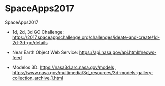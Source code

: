 # SpaceApps2017
SpaceApps2017

- 1d, 2d, 3d GO Challenge: https://2017.spaceappschallenge.org/challenges/ideate-and-create/1d-2d-3d-go/details

- Near Earth Object Web Service: https://api.nasa.gov/api.html#neows-feed

- Modelos 3D: https://nasa3d.arc.nasa.gov/models , https://www.nasa.gov/multimedia/3d_resources/3d-models-gallery-collection_archive_1.html
